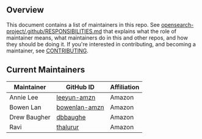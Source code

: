 ## Overview

This document contains a list of maintainers in this repo. See [opensearch-project/.github/RESPONSIBILITIES.md](https://github.com/opensearch-project/.github/blob/main/RESPONSIBILITIES.md#maintainer-responsibilities) that explains what the role of maintainer means, what maintainers do in this and other repos, and how they should be doing it. If you're interested in contributing, and becoming a maintainer, see [CONTRIBUTING](CONTRIBUTING.md).

## Current Maintainers

| Maintainer   | GitHub ID                                         | Affiliation |
| ------------ | ------------------------------------------------- | ----------- |
| Annie Lee    | [leeyun-amzn](https://github.com/leeyun-amzn)     | Amazon      |
| Bowen Lan    | [bowenlan-amzn](https://github.com/bowenlan-amzn) | Amazon      |
| Drew Baugher | [dbbaughe](https://github.com/dbbaughe)           | Amazon      |
| Ravi         | [thalurur](https://github.com/thalurur)           | Amazon      |
